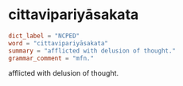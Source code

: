 # cittavipariyāsakata

``` toml
dict_label = "NCPED"
word = "cittavipariyāsakata"
summary = "afflicted with delusion of thought."
grammar_comment = "mfn."
```

afflicted with delusion of thought.

